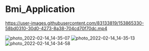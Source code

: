 # Bmi_Application
 https://user-images.githubusercontent.com/83133819/153865330-58bd0310-30d0-4273-8a38-704cd70f70dc.mp4

 
![photo_2022-02-14_14-35-07](https://user-images.githubusercontent.com/83133819/153865346-55b806aa-2c21-43d3-93bc-6c08c7b0148e.jpg)
![photo_2022-02-14_14-35-13](https://user-images.githubusercontent.com/83133819/153865349-82edb9fd-9d3d-4b2a-b049-c4bbd1b9076f.jpg)
![photo_2022-02-14_14-34-58](https://user-images.githubusercontent.com/83133819/153865350-bb5d7925-efec-4471-a97d-7deea92e07aa.jpg)
